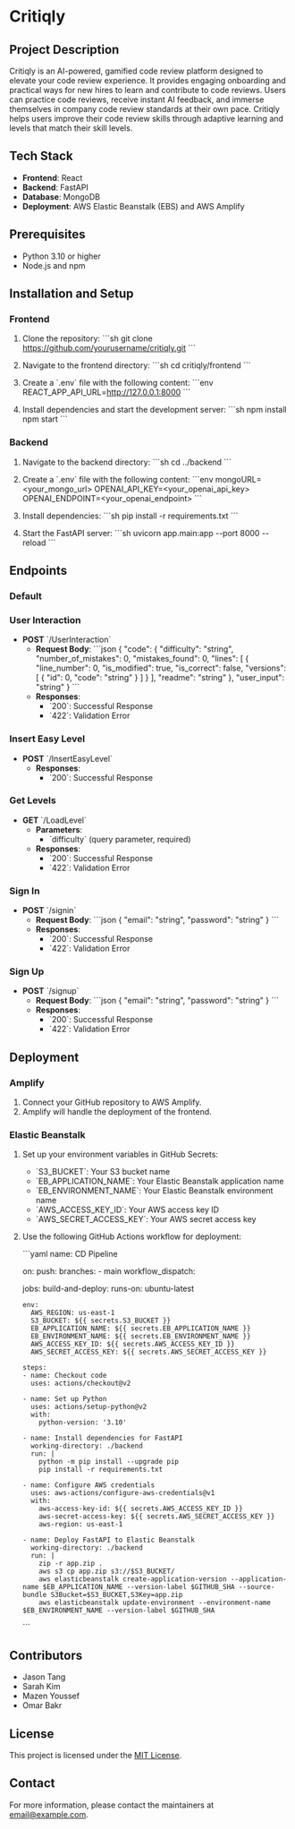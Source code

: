 
# Critiqly

## Project Description

Critiqly is an AI-powered, gamified code review platform designed to elevate your code review experience. It provides engaging onboarding and practical ways for new hires to learn and contribute to code reviews. Users can practice code reviews, receive instant AI feedback, and immerse themselves in company code review standards at their own pace. Critiqly helps users improve their code review skills through adaptive learning and levels that match their skill levels.

## Tech Stack

- **Frontend**: React
- **Backend**: FastAPI
- **Database**: MongoDB
- **Deployment**: AWS Elastic Beanstalk (EBS) and AWS Amplify

## Prerequisites

- Python 3.10 or higher
- Node.js and npm

## Installation and Setup

### Frontend

1. Clone the repository:
   \`\`\`sh
   git clone https://github.com/yourusername/critiqly.git
   \`\`\`

2. Navigate to the frontend directory:
   \`\`\`sh
   cd critiqly/frontend
   \`\`\`

3. Create a \`.env\` file with the following content:
   \`\`\`env
   REACT_APP_API_URL=http://127.0.0.1:8000
   \`\`\`

4. Install dependencies and start the development server:
   \`\`\`sh
   npm install
   npm start
   \`\`\`

### Backend

1. Navigate to the backend directory:
   \`\`\`sh
   cd ../backend
   \`\`\`

2. Create a \`.env\` file with the following content:
   \`\`\`env
   mongoURL=<your_mongo_url>
   OPENAI_API_KEY=<your_openai_api_key>
   OPENAI_ENDPOINT=<your_openai_endpoint>
   \`\`\`

3. Install dependencies:
   \`\`\`sh
   pip install -r requirements.txt
   \`\`\`

4. Start the FastAPI server:
   \`\`\`sh
   uvicorn app.main:app --port 8000 --reload
   \`\`\`

## Endpoints

### Default

### User Interaction

- **POST** \`/UserInteraction\`
  - **Request Body**:
    \`\`\`json
    {
      "code": {
        "difficulty": "string",
        "number_of_mistakes": 0,
        "mistakes_found": 0,
        "lines": [
          {
            "line_number": 0,
            "is_modified": true,
            "is_correct": false,
            "versions": [
              {
                "id": 0,
                "code": "string"
              }
            ]
          }
        ],
        "readme": "string"
      },
      "user_input": "string"
    }
    \`\`\`
  - **Responses**:
    - \`200\`: Successful Response
    - \`422\`: Validation Error

### Insert Easy Level

- **POST** \`/InsertEasyLevel\`
  - **Responses**:
    - \`200\`: Successful Response

### Get Levels

- **GET** \`/LoadLevel\`
  - **Parameters**:
    - \`difficulty\` (query parameter, required)
  - **Responses**:
    - \`200\`: Successful Response
    - \`422\`: Validation Error

### Sign In

- **POST** \`/signin\`
  - **Request Body**:
    \`\`\`json
    {
      "email": "string",
      "password": "string"
    }
    \`\`\`
  - **Responses**:
    - \`200\`: Successful Response
    - \`422\`: Validation Error

### Sign Up

- **POST** \`/signup\`
  - **Request Body**:
    \`\`\`json
    {
      "email": "string",
      "password": "string"
    }
    \`\`\`
  - **Responses**:
    - \`200\`: Successful Response
    - \`422\`: Validation Error

## Deployment

### Amplify

1. Connect your GitHub repository to AWS Amplify.
2. Amplify will handle the deployment of the frontend.

### Elastic Beanstalk

1. Set up your environment variables in GitHub Secrets:
   - \`S3_BUCKET\`: Your S3 bucket name
   - \`EB_APPLICATION_NAME\`: Your Elastic Beanstalk application name
   - \`EB_ENVIRONMENT_NAME\`: Your Elastic Beanstalk environment name
   - \`AWS_ACCESS_KEY_ID\`: Your AWS access key ID
   - \`AWS_SECRET_ACCESS_KEY\`: Your AWS secret access key

2. Use the following GitHub Actions workflow for deployment:

   \`\`\`yaml
   name: CD Pipeline

   on:
     push:
       branches:
         - main
     workflow_dispatch:

   jobs:
     build-and-deploy:
       runs-on: ubuntu-latest

       env:
         AWS_REGION: us-east-1
         S3_BUCKET: ${{ secrets.S3_BUCKET }}
         EB_APPLICATION_NAME: ${{ secrets.EB_APPLICATION_NAME }}
         EB_ENVIRONMENT_NAME: ${{ secrets.EB_ENVIRONMENT_NAME }}
         AWS_ACCESS_KEY_ID: ${{ secrets.AWS_ACCESS_KEY_ID }}
         AWS_SECRET_ACCESS_KEY: ${{ secrets.AWS_SECRET_ACCESS_KEY }}

       steps:
       - name: Checkout code
         uses: actions/checkout@v2

       - name: Set up Python
         uses: actions/setup-python@v2
         with:
           python-version: '3.10'

       - name: Install dependencies for FastAPI
         working-directory: ./backend
         run: |
           python -m pip install --upgrade pip
           pip install -r requirements.txt

       - name: Configure AWS credentials
         uses: aws-actions/configure-aws-credentials@v1
         with:
           aws-access-key-id: ${{ secrets.AWS_ACCESS_KEY_ID }}
           aws-secret-access-key: ${{ secrets.AWS_SECRET_ACCESS_KEY }}
           aws-region: us-east-1

       - name: Deploy FastAPI to Elastic Beanstalk
         working-directory: ./backend
         run: |
           zip -r app.zip .
           aws s3 cp app.zip s3://$S3_BUCKET/
           aws elasticbeanstalk create-application-version --application-name $EB_APPLICATION_NAME --version-label $GITHUB_SHA --source-bundle S3Bucket=$S3_BUCKET,S3Key=app.zip
           aws elasticbeanstalk update-environment --environment-name $EB_ENVIRONMENT_NAME --version-label $GITHUB_SHA
   \`\`\`

## Contributors

- Jason Tang
- Sarah Kim
- Mazen Youssef
- Omar Bakr

## License

This project is licensed under the [MIT License](LICENSE).

## Contact

For more information, please contact the maintainers at [email@example.com](mailto:email@example.com).
